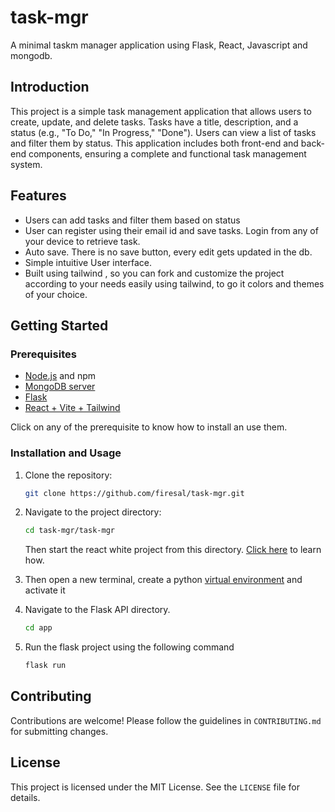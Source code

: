 # task-mgr
A minimal taskm manager application using Flask, React, Javascript and mongodb.



## Introduction

This project is a simple task management application that allows users to create, update, and delete tasks. Tasks have a title, description, and a status (e.g., "To Do," "In Progress," "Done"). Users can view a list of tasks and filter them by status. This application includes both front-end and back-end components, ensuring a complete and functional task management system.

## Features

- Users can add tasks and filter them based on status
- User can register using their email id and save tasks. Login from any of your device to retrieve task.
- Auto save. There is no save button, every edit gets updated in the db.
- Simple intuitive User interface.
- Built using tailwind , so you can fork and customize the project according to your needs easily using tailwind, to go it colors and themes of your choice.

## Getting Started

### Prerequisites



- [Node.js](https://nodejs.org/en/download/package-manager/current) and npm 
- [MongoDB server](https://hub.docker.com/_/mongo)
- [Flask](https://flask.palletsprojects.com/en/3.0.x/installation/)
- [React + Vite + Tailwind](https://tailwindcss.com/docs/guides/vite)

Click on any of the prerequisite to know how to install an use them.

### Installation and Usage

1. Clone the repository:
   ```bash
   git clone https://github.com/firesal/task-mgr.git
   ```

2. Navigate to the project directory:
   ```bash
   cd task-mgr/task-mgr
   ```

   Then start the react white project from this directory. [Click here](https://tailwindcss.com/docs/guides/vite) to learn how.	
   
3. Then open a new terminal, create a python [virtual environment](https://docs.python.org/3/library/venv.html) and activate it
   
4. Navigate to the Flask API directory.

   ```bash
   cd app
   ```

5. Run the flask project using the following command

   ```bash
   flask run
   ```

   

## Contributing

Contributions are welcome! Please follow the guidelines in `CONTRIBUTING.md` for submitting changes.

## License

This project is licensed under the MIT License. See the `LICENSE` file for details.

